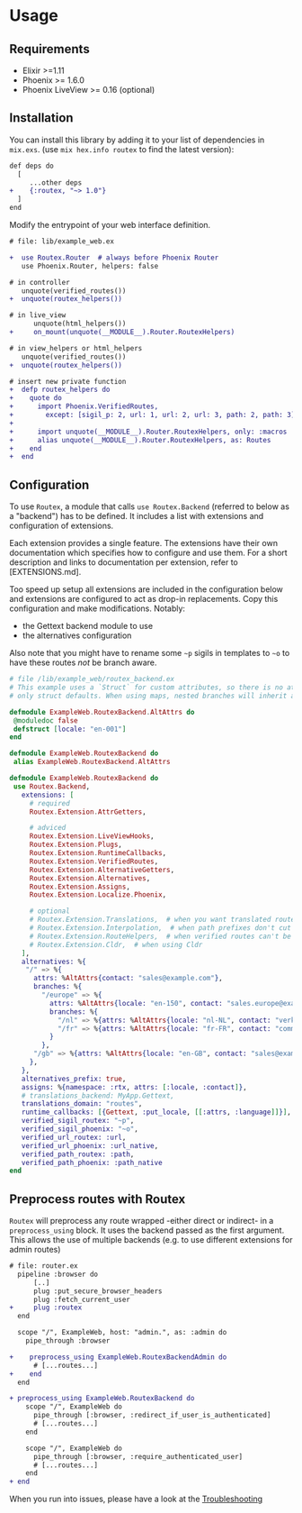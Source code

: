 # Usage

## Requirements

- Elixir >=1.11
- Phoenix >= 1.6.0
- Phoenix LiveView >= 0.16 (optional)


## Installation

You can install this library by adding it to your list of dependencies in `mix.exs`. (use `mix hex.info routex` to find the latest version):

```diff
def deps do
  [
     ...other deps
+    {:routex, "~> 1.0"}
  ]
end
```

Modify the entrypoint of your web interface definition.
```diff
# file: lib/example_web.ex

+  use Routex.Router  # always before Phoenix Router
   use Phoenix.Router, helpers: false

# in controller
   unquote(verified_routes())
+  unquote(routex_helpers())

# in live_view
      unquote(html_helpers())
+     on_mount(unquote(__MODULE__).Router.RoutexHelpers)

# in view_helpers or html_helpers
   unquote(verified_routes())
+  unquote(routex_helpers())

# insert new private function
+  defp routex_helpers do
+    quote do
+      import Phoenix.VerifiedRoutes,
+        except: [sigil_p: 2, url: 1, url: 2, url: 3, path: 2, path: 3]
+
+      import unquote(__MODULE__).Router.RoutexHelpers, only: :macros
+      alias unquote(__MODULE__).Router.RoutexHelpers, as: Routes
+    end
+  end
```

## Configuration

To use `Routex`, a module that calls `use Routex.Backend` (referred to below as a
"backend") has to be defined. It includes a list with extensions and
configuration of extensions.

Each extension provides a single feature. The extensions have their own
documentation which specifies how to configure and use them. For a short
description and links to documentation per extension, refer to [EXTENSIONS.md].

Too speed up setup all extensions are included in the configuration below
and extensions are configured to act as drop-in replacements. Copy this
configuration and make modifications. Notably:

- the Gettext backend module to use
- the alternatives configuration

Also note that you might have to rename some `~p` sigils in templates to `~o` to
have these routes _not_ be branch aware.

```elixir
# file /lib/example_web/routex_backend.ex
# This example uses a `Struct` for custom attributes, so there is no attribute inheritance;
# only struct defaults. When using maps, nested branches will inherit attributes from their parent.

defmodule ExampleWeb.RoutexBackend.AltAttrs do
 @moduledoc false
 defstruct [locale: "en-001"]
end

defmodule ExampleWeb.RoutexBackend do
 alias ExampleWeb.RoutexBackend.AltAttrs

defmodule ExampleWeb.RoutexBackend do
 use Routex.Backend,
   extensions: [
     # required
     Routex.Extension.AttrGetters,

     # adviced
     Routex.Extension.LiveViewHooks,
     Routex.Extension.Plugs,
     Routex.Extension.RuntimeCallbacks,
     Routex.Extension.VerifiedRoutes,
     Routex.Extension.AlternativeGetters,
     Routex.Extension.Alternatives,
     Routex.Extension.Assigns,
     Routex.Extension.Localize.Phoenix,

     # optional
     # Routex.Extension.Translations,  # when you want translated routes
     # Routex.Extension.Interpolation,  # when path prefixes don't cut it
     # Routex.Extension.RouteHelpers,  # when verified routes can't be used
     # Routex.Extension.Cldr,  # when using Cldr
   ],
   alternatives: %{
    "/" => %{
      attrs: %AltAttrs{contact: "sales@example.com"},
      branches: %{
        "/europe" => %{
          attrs: %AltAttrs{locale: "en-150", contact: "sales.europe@example.com"},
          branches: %{
            "/nl" => %{attrs: %AltAttrs{locale: "nl-NL", contact: "verkoop@example.nl"}},
            "/fr" => %{attrs: %AltAttrs{locale: "fr-FR", contact: "commerce@example.fr"}}
          }
        },
      "/gb" => %{attrs: %AltAttrs{locale: "en-GB", contact: "sales@example.com"}
     },
   },
   alternatives_prefix: true,
   assigns: %{namespace: :rtx, attrs: [:locale, :contact]},
   # translations_backend: MyApp.Gettext,
   translations_domain: "routes",
   runtime_callbacks: [{Gettext, :put_locale, [[:attrs, :language]]}],
   verified_sigil_routex: "~p",
   verified_sigil_phoenix: "~o",
   verified_url_routex: :url,
   verified_url_phoenix: :url_native,
   verified_path_routex: :path,
   verified_path_phoenix: :path_native
end
```

## Preprocess routes with Routex

`Routex` will preprocess any route wrapped -either direct or indirect- in a
`preprocess_using` block. It uses the backend passed as the first argument. This
allows the use of multiple backends (e.g. to use different extensions for admin
routes)

```diff
# file: router.ex
  pipeline :browser do
      [..]
      plug :put_secure_browser_headers
      plug :fetch_current_user
+     plug :routex
  end

  scope "/", ExampleWeb, host: "admin.", as: :admin do
    pipe_through :browser

+    preprocess_using ExampleWeb.RoutexBackendAdmin do
      # [...routes...]
+    end
  end

+ preprocess_using ExampleWeb.RoutexBackend do
    scope "/", ExampleWeb do
      pipe_through [:browser, :redirect_if_user_is_authenticated]
      # [...routes...]
    end

    scope "/", ExampleWeb do
      pipe_through [:browser, :require_authenticated_user]
      # [...routes...]
    end
+ end
```

When you run into issues, please have a look at the [Troubleshooting](docs/TROUBLESHOOTING.md)
